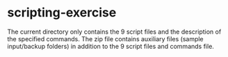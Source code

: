 # scripting-exercise
The current directory only contains the 9 script files and the description of the specified commands.
The zip file contains auxiliary files (sample input/backup folders) in addition to the 9 script files and commands file.
